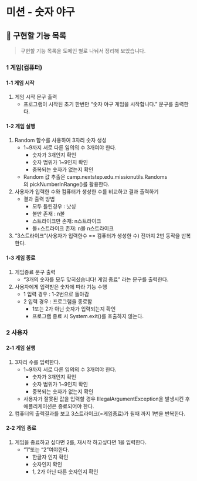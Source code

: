 # 미션 - 숫자 야구

## 📄 구현할 기능 목록

> 구현할 기능 목록을 도메인 별로 나눠서 정리해 보았습니다.

### 1 게임(컴퓨터)
#### 1-1 게임 시작
1. 게임 시작 문구 출력
   - 프로그램이 시작된 초기 한번만 “숫자 야구 게임을 시작합니다.” 문구를 출력한다.

#### 1-2 게임 실행
1. Random 함수를 사용하여 3자리 숫자 생성
   - 1~9까지 서로 다른 임의의 수 3개여야 한다.
      - 숫자가 3개인지 확인
      - 숫자 범위가 1~9인지 확인
      - 중복되는 숫자가 없는지 확인
   - Random 값 추출은 camp.nextstep.edu.missionutils.Randoms의 pickNumberInRange()를 활용한다.
2. 사용자가 입력한 수와 컴퓨터가 생성한 수를 비교하고 결과 출력하기
   - 결과 출력 방법
      - 모두 틀린경우 : 낫싱
      - 볼만 존재 : n볼
      - 스트라이크만 존재: n스트라이크
      - 볼+스트라이크 존재: n볼 n스트라이크
3. “3스트라이크”(사용자가 입력한수 == 컴퓨터가 생성한 수) 전까지 2번 동작을 반복한다.

#### 1-3 게임 종료
1. 게임종료 문구 출력
   - “3개의 숫자를 모두 맞히셨습니다! 게임 종료” 라는 문구를 출력한다.
2. 사용자에게 입력받은 숫자에 따라 기능 수행
   - 1 입력 경우 : 1-2번으로 돌아감
   - 2 입력 경우 : 프로그램을 종료함
      - 1또는 2가 아닌 숫자가 입력되는지 확인
      - 프로그램 종료 시 System.exit()를 호출하지 않는다.

### 2 사용자
#### 2-1 게임 실행
1. 3자리 수를 입력한다.
   - 1~9까지 서로 다른 임의의 수 3개여야 한다.
      - 숫자가 3개인지 확인
      - 숫자 범위가 1~9인지 확인
      - 중복되는 숫자가 없는지 확인
   - 사용자가 잘못된 값을 입력할 경우 IllegalArgumentException을 발생시킨 후 애플리케이션은 종료되어야 한다.
2. 컴퓨터의 출력결과를 보고 3스트라이크(=게임종료)가 될때 까지 1번을 반복한다.

#### 2-2 게임 종료
1. 게임을 종료하고 싶다면 2를, 재시작 하고싶다면 1을 입력한다.
   - “1”또는 “2”여야한다.
      - 한글자 인지 확인
      - 숫자인지 확인
      - 1, 2가 아닌 다른 숫자인지 확인
